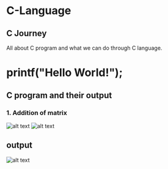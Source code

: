 # C-Language
## C Journey
All about C program and what we can do through C language.
# printf("Hello World!");

## C program and their output
### 1. Addition of matrix
![alt text](https://github.com/Aayush-Basnet/Photos/blob/3d3a9c48d884d72cef398700f9bccdb9ddd1c467/addition%20of%20matrix1.png)
![alt text](https://github.com/Aayush-Basnet/Photos/blob/3d3a9c48d884d72cef398700f9bccdb9ddd1c467/addition%20of%20matrix2.png)
## output
![alt text](https://github.com/Aayush-Basnet/Photos/blob/3d3a9c48d884d72cef398700f9bccdb9ddd1c467/addition%20of%20matrix3.png)
